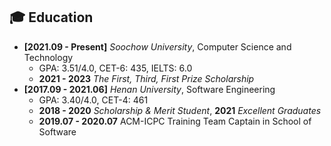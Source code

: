 ## 🎓 Education

- **[2021.09 - Present]** *Soochow University*, Computer Science and Technology
    - GPA: 3.51/4.0, CET-6: 435, IELTS: 6.0
    - **2021 - 2023** *The First, Third, First Prize Scholarship*
- **[2017.09 - 2021.06]** *Henan University*, Software Engineering
    - GPA: 3.40/4.0, CET-4: 461
    - **2018 - 2020** *Scholarship &amp; Merit Student*, **2021** *Excellent Graduates*
    - **2019.07 - 2020.07** ACM-ICPC Training Team Captain in School of Software